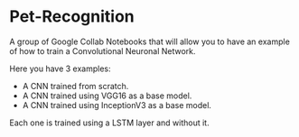 # Pet-Recognition
A group of Google Collab Notebooks that will allow you to have an example of how to train a Convolutional Neuronal Network.

Here you have 3 examples:
- A CNN trained from scratch.
- A CNN trained using VGG16 as a base model.
- A CNN trained using InceptionV3 as a base model.

Each one is trained using a LSTM layer and without it.
